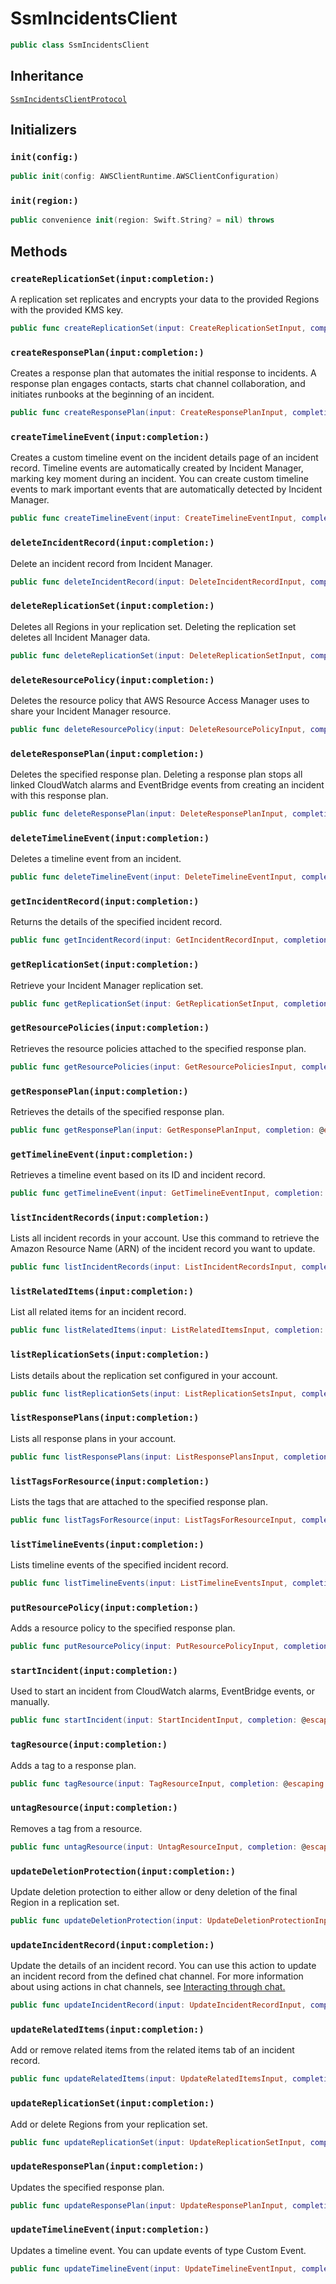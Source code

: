 # SsmIncidentsClient

``` swift
public class SsmIncidentsClient 
```

## Inheritance

[`SsmIncidentsClientProtocol`](/aws-sdk-swift/reference/0.x/AWSSSMIncidents/SsmIncidentsClientProtocol)

## Initializers

### `init(config:)`

``` swift
public init(config: AWSClientRuntime.AWSClientConfiguration) 
```

### `init(region:)`

``` swift
public convenience init(region: Swift.String? = nil) throws 
```

## Methods

### `createReplicationSet(input:completion:)`

A replication set replicates and encrypts your data to the provided Regions with the
provided KMS key.

``` swift
public func createReplicationSet(input: CreateReplicationSetInput, completion: @escaping (ClientRuntime.SdkResult<CreateReplicationSetOutputResponse, CreateReplicationSetOutputError>) -> Void)
```

### `createResponsePlan(input:completion:)`

Creates a response plan that automates the initial response to incidents. A response
plan engages contacts, starts chat channel collaboration, and
initiates
runbooks at the beginning of an incident.

``` swift
public func createResponsePlan(input: CreateResponsePlanInput, completion: @escaping (ClientRuntime.SdkResult<CreateResponsePlanOutputResponse, CreateResponsePlanOutputError>) -> Void)
```

### `createTimelineEvent(input:completion:)`

Creates a custom timeline event on the incident details page of an incident record.
Timeline events are automatically created by Incident Manager, marking key moment during an
incident. You can create custom timeline events to mark important events that are
automatically detected by Incident Manager.

``` swift
public func createTimelineEvent(input: CreateTimelineEventInput, completion: @escaping (ClientRuntime.SdkResult<CreateTimelineEventOutputResponse, CreateTimelineEventOutputError>) -> Void)
```

### `deleteIncidentRecord(input:completion:)`

Delete an incident record from Incident Manager.

``` swift
public func deleteIncidentRecord(input: DeleteIncidentRecordInput, completion: @escaping (ClientRuntime.SdkResult<DeleteIncidentRecordOutputResponse, DeleteIncidentRecordOutputError>) -> Void)
```

### `deleteReplicationSet(input:completion:)`

Deletes all Regions in your replication set. Deleting the replication set deletes all
Incident Manager data.

``` swift
public func deleteReplicationSet(input: DeleteReplicationSetInput, completion: @escaping (ClientRuntime.SdkResult<DeleteReplicationSetOutputResponse, DeleteReplicationSetOutputError>) -> Void)
```

### `deleteResourcePolicy(input:completion:)`

Deletes the resource policy that
AWS
Resource Access Manager uses to share your Incident Manager resource.

``` swift
public func deleteResourcePolicy(input: DeleteResourcePolicyInput, completion: @escaping (ClientRuntime.SdkResult<DeleteResourcePolicyOutputResponse, DeleteResourcePolicyOutputError>) -> Void)
```

### `deleteResponsePlan(input:completion:)`

Deletes the specified response plan. Deleting a response plan stops all linked
CloudWatch alarms and EventBridge events from creating an incident with this response
plan.

``` swift
public func deleteResponsePlan(input: DeleteResponsePlanInput, completion: @escaping (ClientRuntime.SdkResult<DeleteResponsePlanOutputResponse, DeleteResponsePlanOutputError>) -> Void)
```

### `deleteTimelineEvent(input:completion:)`

Deletes a timeline event from an incident.

``` swift
public func deleteTimelineEvent(input: DeleteTimelineEventInput, completion: @escaping (ClientRuntime.SdkResult<DeleteTimelineEventOutputResponse, DeleteTimelineEventOutputError>) -> Void)
```

### `getIncidentRecord(input:completion:)`

Returns the details of the specified incident record.

``` swift
public func getIncidentRecord(input: GetIncidentRecordInput, completion: @escaping (ClientRuntime.SdkResult<GetIncidentRecordOutputResponse, GetIncidentRecordOutputError>) -> Void)
```

### `getReplicationSet(input:completion:)`

Retrieve your Incident Manager replication set.

``` swift
public func getReplicationSet(input: GetReplicationSetInput, completion: @escaping (ClientRuntime.SdkResult<GetReplicationSetOutputResponse, GetReplicationSetOutputError>) -> Void)
```

### `getResourcePolicies(input:completion:)`

Retrieves the resource policies attached to the specified response plan.

``` swift
public func getResourcePolicies(input: GetResourcePoliciesInput, completion: @escaping (ClientRuntime.SdkResult<GetResourcePoliciesOutputResponse, GetResourcePoliciesOutputError>) -> Void)
```

### `getResponsePlan(input:completion:)`

Retrieves the details of the specified response plan.

``` swift
public func getResponsePlan(input: GetResponsePlanInput, completion: @escaping (ClientRuntime.SdkResult<GetResponsePlanOutputResponse, GetResponsePlanOutputError>) -> Void)
```

### `getTimelineEvent(input:completion:)`

Retrieves a timeline event based on its ID and incident record.

``` swift
public func getTimelineEvent(input: GetTimelineEventInput, completion: @escaping (ClientRuntime.SdkResult<GetTimelineEventOutputResponse, GetTimelineEventOutputError>) -> Void)
```

### `listIncidentRecords(input:completion:)`

Lists all incident records in your account. Use this command to retrieve the Amazon
Resource Name (ARN) of the incident record you want to update.

``` swift
public func listIncidentRecords(input: ListIncidentRecordsInput, completion: @escaping (ClientRuntime.SdkResult<ListIncidentRecordsOutputResponse, ListIncidentRecordsOutputError>) -> Void)
```

### `listRelatedItems(input:completion:)`

List all related items for an incident record.

``` swift
public func listRelatedItems(input: ListRelatedItemsInput, completion: @escaping (ClientRuntime.SdkResult<ListRelatedItemsOutputResponse, ListRelatedItemsOutputError>) -> Void)
```

### `listReplicationSets(input:completion:)`

Lists details about the replication set configured in your account.

``` swift
public func listReplicationSets(input: ListReplicationSetsInput, completion: @escaping (ClientRuntime.SdkResult<ListReplicationSetsOutputResponse, ListReplicationSetsOutputError>) -> Void)
```

### `listResponsePlans(input:completion:)`

Lists all response plans in your account.

``` swift
public func listResponsePlans(input: ListResponsePlansInput, completion: @escaping (ClientRuntime.SdkResult<ListResponsePlansOutputResponse, ListResponsePlansOutputError>) -> Void)
```

### `listTagsForResource(input:completion:)`

Lists the tags that are attached to the specified response plan.

``` swift
public func listTagsForResource(input: ListTagsForResourceInput, completion: @escaping (ClientRuntime.SdkResult<ListTagsForResourceOutputResponse, ListTagsForResourceOutputError>) -> Void)
```

### `listTimelineEvents(input:completion:)`

Lists timeline events of the specified incident record.

``` swift
public func listTimelineEvents(input: ListTimelineEventsInput, completion: @escaping (ClientRuntime.SdkResult<ListTimelineEventsOutputResponse, ListTimelineEventsOutputError>) -> Void)
```

### `putResourcePolicy(input:completion:)`

Adds a resource policy to the specified response plan.

``` swift
public func putResourcePolicy(input: PutResourcePolicyInput, completion: @escaping (ClientRuntime.SdkResult<PutResourcePolicyOutputResponse, PutResourcePolicyOutputError>) -> Void)
```

### `startIncident(input:completion:)`

Used to start an incident from CloudWatch alarms, EventBridge events, or manually.

``` swift
public func startIncident(input: StartIncidentInput, completion: @escaping (ClientRuntime.SdkResult<StartIncidentOutputResponse, StartIncidentOutputError>) -> Void)
```

### `tagResource(input:completion:)`

Adds a tag to a response plan.

``` swift
public func tagResource(input: TagResourceInput, completion: @escaping (ClientRuntime.SdkResult<TagResourceOutputResponse, TagResourceOutputError>) -> Void)
```

### `untagResource(input:completion:)`

Removes a tag from a resource.

``` swift
public func untagResource(input: UntagResourceInput, completion: @escaping (ClientRuntime.SdkResult<UntagResourceOutputResponse, UntagResourceOutputError>) -> Void)
```

### `updateDeletionProtection(input:completion:)`

Update deletion protection to either allow or deny deletion of the final Region in a
replication set.

``` swift
public func updateDeletionProtection(input: UpdateDeletionProtectionInput, completion: @escaping (ClientRuntime.SdkResult<UpdateDeletionProtectionOutputResponse, UpdateDeletionProtectionOutputError>) -> Void)
```

### `updateIncidentRecord(input:completion:)`

Update the details of an incident record. You can use this action to update an
incident record from the defined chat channel. For more information about using actions
in chat channels, see <a href="https:​//docs.aws.amazon.com/incident-manager/latest/userguide/chat.html#chat-interact">Interacting through chat.

``` swift
public func updateIncidentRecord(input: UpdateIncidentRecordInput, completion: @escaping (ClientRuntime.SdkResult<UpdateIncidentRecordOutputResponse, UpdateIncidentRecordOutputError>) -> Void)
```

### `updateRelatedItems(input:completion:)`

Add or remove related items from the related items tab of an incident record.

``` swift
public func updateRelatedItems(input: UpdateRelatedItemsInput, completion: @escaping (ClientRuntime.SdkResult<UpdateRelatedItemsOutputResponse, UpdateRelatedItemsOutputError>) -> Void)
```

### `updateReplicationSet(input:completion:)`

Add or delete Regions from your replication set.

``` swift
public func updateReplicationSet(input: UpdateReplicationSetInput, completion: @escaping (ClientRuntime.SdkResult<UpdateReplicationSetOutputResponse, UpdateReplicationSetOutputError>) -> Void)
```

### `updateResponsePlan(input:completion:)`

Updates the specified response plan.

``` swift
public func updateResponsePlan(input: UpdateResponsePlanInput, completion: @escaping (ClientRuntime.SdkResult<UpdateResponsePlanOutputResponse, UpdateResponsePlanOutputError>) -> Void)
```

### `updateTimelineEvent(input:completion:)`

Updates a timeline event. You can update events of type Custom
Event.

``` swift
public func updateTimelineEvent(input: UpdateTimelineEventInput, completion: @escaping (ClientRuntime.SdkResult<UpdateTimelineEventOutputResponse, UpdateTimelineEventOutputError>) -> Void)
```
